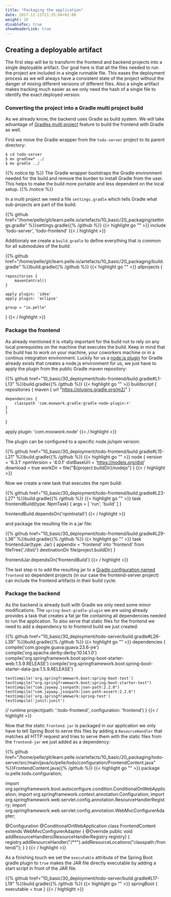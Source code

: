 ```yaml
---
title: "Packaging the application"
date: 2017-12-11T21:35:04+01:00
weight: 10
disableToc: true
showHeaderLink: true 
---
```


## Creating a deployable artifact

The first step will be to transform the frontend and backend projects into a single deployable artifact. Our goal here is that all the files needed to run the project are included in a single runnable file. This eases the deployment process as we will always have a consistent state of the project without the danger of mixing different versions of different files.
Also a single artifact makes tracking much easier as we only need the hash of a single file to identify the exact deployed version.

### Converting the project into a Gradle multi project build

As we already know, the backend uses Gradle as build system. We will take advantage of [Gradles multi project](  https://docs.gradle.org/current/userguide/multi_project_builds.html) feature to build the frontend with Gradle as well.

First we move the Gradle wrapper from the `todo-server` project to its parent directory:

```
$ cd todo-server
$ mv gradlew* ../
$ mv gradle ../
```

{{% notice tip %}}
The Gradle wrapper bootstraps the Gradle environment needed for the build and remove the burden to install Gradle from the user. This helps to make the build more portable and less dependent on the local setup.
{{% /notice %}}

In a multi project we need a file `settings.gradle` which tells Gradle what sub-projects are part of the build:

<!-- file:10_basic/20_packaging/settings.gradle -->
{{% github href="/home/pelle/git/learn.pelle.io/artefacts/10_basic/20_packaging/settings.gradle" %}}settings.gradle{{% /github %}}
{{< highlight go "" >}}
include 'todo-server', 'todo-frontend'
{{< / highlight >}}
<!-- /file:10_basic/20_packaging/settings.gradle -->

Additionaly we create a `build.gradle` to define everything that is common for all submodules of the build:

<!-- file:10_basic/20_packaging/build.gradle -->
{{% github href="/home/pelle/git/learn.pelle.io/artefacts/10_basic/20_packaging/build.gradle" %}}build.gradle{{% /github %}}
{{< highlight go "" >}}
allprojects {

    repositories {
        mavenCentral()
    }

    apply plugin: 'idea'
    apply plugin: 'eclipse'

    group = "io.pelle"
}
{{< / highlight >}}
<!-- /file:10_basic/20_packaging/build.gradle -->


### Package the frontend
As already mentioned it is vitally important for the build not to rely on any local prerequistes on the machine that executes the build. Keep in mind that the build has to work on your machine, your coworkers machine or in a continus integration environment. Luckily for us a [node.js plugin](https://github.com/srs/gradle-node-plugin) for Gradle already exists that creates a node.js environment for us, we just have to apply the plugin from the public Gradle maven repository:

<!-- snippet:frontend_nodejs_plugin_dependency -->
{{% github href="10_basic/30_deployment/todo-frontend/build.gradle#L1-L13" %}}build.gradle{{% /github %}}
{{< highlight go "" >}}
buildscript {
	repositories {
		maven {
			url "https://plugins.gradle.org/m2/"
		}

  	dependencies {
	    classpath 'com.moowork.gradle:gradle-node-plugin:+'
    }
	}
}

apply plugin: 'com.moowork.node'
{{< / highlight >}}
<!-- /snippet:frontend_nodejs_plugin_dependency -->

The plugin can be configured to a specific node.js/npm version:

<!-- snippet:frontend_nodejs_plugin_configuration -->
{{% github href="10_basic/30_deployment/todo-frontend/build.gradle#L15-L21" %}}build.gradle{{% /github %}}
{{< highlight go "" >}}
node {
  version = '6.3.1'
  npmVersion = '4.0.1'
  distBaseUrl = 'https://nodejs.org/dist'
  download = true
  workDir = file("${project.buildDir}/nodejs")
}
{{< / highlight >}}
<!-- /snippet:frontend_nodejs_plugin_configuration -->

Now we create a new task that executes the npm build:

<!-- snippet:frontend_nodejs_build -->
{{% github href="10_basic/30_deployment/todo-frontend/build.gradle#L23-L27" %}}build.gradle{{% /github %}}
{{< highlight go "" >}}
task frontendBuild(type: NpmTask) {
	args = [ 'run', 'build' ]
}

frontendBuild.dependsOn('npmInstall')
{{< / highlight >}}
<!-- /snippet:frontend_nodejs_build -->

and package the resulting file in a jar file:

<!-- snippet:frontend_nodejs_jar -->
{{% github href="10_basic/30_deployment/todo-frontend/build.gradle#L29-L36" %}}build.gradle{{% /github %}}
{{< highlight go "" >}}
task frontendJar(type: Jar) {
 	appendix = 'frontend'
 	into 'frontend'
 	from fileTree('./dist/')
 	destinationDir file(project.buildDir)
}

frontendJar.dependsOn('frontendBuild')
{{< / highlight >}}
<!-- /snippet:frontend_nodejs_jar -->

The last step is to add the resulting jar to a [Gradle configuration named](https://docs.gradle.org/current/userguide/dependency_management.html#sub:configurations) `frontend` so dependent projects (in our case the frontend-server project) can include the frontend artifacts in their build cycle:

<!-- snippet:frontend_nodejs_gradle_config -->
<!-- /sippet:frontend_nodejs_gradle_config -->

### Package the backend
As the backend is already built with Gradle we only need some minor modifications. The `spring-boot-gradle-plugin` we are using already provides a task that creates a fat jar file containing all dependencies needed to run the application. To also serve that static files for the frontend we need to add a dependency to to frontend build we just created:

<!-- snippet:frontend_backend_dependency -->
{{% github href="10_basic/30_deployment/todo-server/build.gradle#L26-L39" %}}build.gradle{{% /github %}}
{{< highlight go "" >}}
dependencies {
    compile('com.google.guava:guava:23.6-jre')
    compile('org.apache.derby:derby:10.14.1.0')
    compile('org.springframework.boot:spring-boot-starter-web:1.5.9.RELEASE')
    compile('org.springframework.boot:spring-boot-starter-data-jpa:1.5.9.RELEASE')

    testCompile('org.springframework.boot:spring-boot-test')
    testCompile("org.springframework.boot:spring-boot-starter-test")
    testCompile("com.jayway.jsonpath:json-path:2.2.0")
    testCompile("com.jayway.jsonpath:json-path-assert:2.2.0")
    testCompile('org.springframework:spring-test')
    testCompile('junit:junit')
//    runtime project(path: ':todo-frontend', configuration: 'frontend')
}
{{< / highlight >}}
<!-- /snippet:frontend_backend_dependency -->

Now that the static `frontend.jar` is packaged in our application we only have to tell Spring Boot to serve this files by adding a `ResourceHandler` that matches all HTTP request and tries to serve them with the static files from the `frontend-jar` we just added as a dependency:

<!-- file:10_basic/20_packaging/todo-server/src/main/java/io/pelle/todo/configuration/FrontendContent.java -->
{{% github href="/home/pelle/git/learn.pelle.io/artefacts/10_basic/20_packaging/todo-server/src/main/java/io/pelle/todo/configuration/FrontendContent.java" %}}FrontendContent.java{{% /github %}}
{{< highlight go "" >}}
package io.pelle.todo.configuration;

import org.springframework.boot.autoconfigure.condition.ConditionalOnWebApplication;
import org.springframework.context.annotation.Configuration;
import org.springframework.web.servlet.config.annotation.ResourceHandlerRegistry;
import org.springframework.web.servlet.config.annotation.WebMvcConfigurerAdapter;

@Configuration
@ConditionalOnWebApplication
class FrontendContent extends WebMvcConfigurerAdapter {
  @Override
  public void addResourceHandlers(ResourceHandlerRegistry registry) {
    registry.addResourceHandler("/**").addResourceLocations("classpath:/frontend/");
  }
}
{{< / highlight >}}
<!-- /file:10_basic/20_packaging/todo-server/src/main/java/io/pelle/todo/configuration/FrontendContent.java -->

As a finishing touch we set the `executable` attribute of the Spring Boot gradle plugin to `true` makes the JAR file directly executable by adding a start script in front of the JAR file.

<!-- snippet:backend_executable -->
{{% github href="10_basic/30_deployment/todo-server/build.gradle#L17-L19" %}}build.gradle{{% /github %}}
{{< highlight go "" >}}
springBoot {
    executable = true
}
{{< / highlight >}}
<!-- /snippet:backend_executable -->
